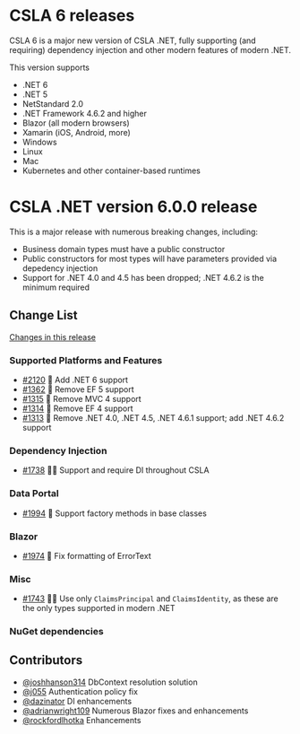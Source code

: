 # CSLA 6 releases

CSLA 6 is a major new version of CSLA .NET, fully supporting (and requiring) dependency injection and other modern features of modern .NET.

This version supports 

* .NET 6 
* .NET 5
* NetStandard 2.0
* .NET Framework 4.6.2 and higher
* Blazor (all modern browsers)
* Xamarin (iOS, Android, more)
* Windows
* Linux
* Mac
* Kubernetes and other container-based runtimes

# CSLA .NET version 6.0.0 release

This is a major release with numerous breaking changes, including:

* Business domain types must have a public constructor
* Public constructors for most types will have parameters provided via depedency injection
* Support for .NET 4.0 and 4.5 has been dropped; .NET 4.6.2 is the minimum required

## Change List

[Changes in this release](https://github.com/MarimerLLC/csla/issues?q=is%3Aissue+project%3AMarimerLLC%2Fcsla%2F11+is%3Aclosed)

### Supported Platforms and Features

* [#2120](https://github.com/MarimerLLC/csla/issues/2120) 🎉 Add .NET 6 support
* [#1362](https://github.com/MarimerLLC/csla/issues/1362) 🛑 Remove EF 5 support
* [#1315](https://github.com/MarimerLLC/csla/issues/1315) 🛑 Remove MVC 4 support
* [#1314](https://github.com/MarimerLLC/csla/issues/1314) 🛑 Remove EF 4 support
* [#1313](https://github.com/MarimerLLC/csla/issues/1313) 🛑 Remove .NET 4.0, .NET 4.5, .NET 4.6.1 support; add .NET 4.6.2 support

### Dependency Injection

* [#1738](https://github.com/MarimerLLC/csla/issues/1738) 🛑🎉 Support and require DI throughout CSLA

### Data Portal

* [#1994](https://github.com/MarimerLLC/csla/issues/1994) 🐜 Support factory methods in base classes

### Blazor

* [#1974](https://github.com/MarimerLLC/csla/issues/1974) 🐜 Fix formatting of ErrorText

### Misc

* [#1743](https://github.com/MarimerLLC/csla/issues/1743) 🛑🎉 Use only `ClaimsPrincipal` and `ClaimsIdentity`, as these are the only types supported in modern .NET

### NuGet dependencies

## Contributors

* [@joshhanson314](https://github.com/joshhanson314) DbContext resolution solution
* [@j055](https://github.com/j055) Authentication policy fix
* [@dazinator](https://github.com/dazinator) DI enhancements
* [@adrianwright109](https://github.com/adrianwright109) Numerous Blazor fixes and enhancements
* [@rockfordlhotka](https://github.com/rockfordlhotka) Enhancements
